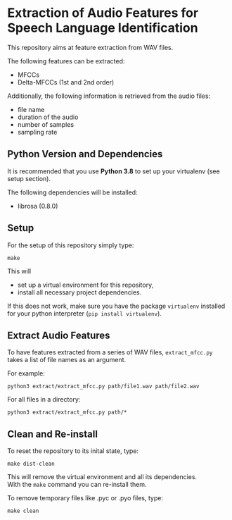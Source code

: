 # Extraction of Audio Features for Speech Language Identification

This repository aims at feature extraction from WAV files.

The following features can be extracted:

- MFCCs
- Delta-MFCCs (1st and 2nd order)

Additionally, the following information is retrieved from the audio files:

- file name
- duration of the audio
- number of samples
- sampling rate

## Python Version and Dependencies

It is recommended that you use **Python 3.8** to set up your virtualenv (see setup section).

The following dependencies will be installed:

- librosa (0.8.0)

## Setup

For the setup of this repository simply type:

    make

This will

- set up a virtual environment for this repository,
- install all necessary project dependencies.

If this does not work, make sure you have the package `virtualenv` installed for your python interpreter (`pip install virtualenv`).

## Extract Audio Features

To have features extracted from a series of WAV files, `extract_mfcc.py` takes a list of file names as an argument.

For example:

    python3 extract/extract_mfcc.py path/file1.wav path/file2.wav

For all files in a directory:

    python3 extract/extract_mfcc.py path/*

## Clean and Re-install

To reset the repository to its inital state, type:

    make dist-clean

This will remove the virtual environment and all its dependencies.  
With the `make` command you can re-install them.

To remove temporary files like .pyc or .pyo files, type:

    make clean
